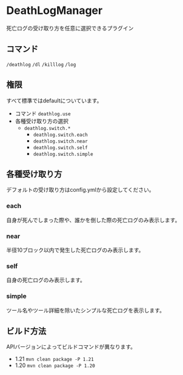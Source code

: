 # DeathLogManager
死亡ログの受け取り方を任意に選択できるプラグイン
## コマンド
`/deathlog` `/dl` `/killlog` `/log`  
## 権限
すべて標準ではdefaultについています。
* コマンド `deathlog.use`
* 各種受け取り方の選択
  * `deathlog.switch.*`
    * `deathlog.switch.each`
    * `deathlog.switch.near`
    * `deathlog.switch.self`
    * `deathlog.switch.simple`
## 各種受け取り方
デフォルトの受け取り方はconfig.ymlから設定してください。
### each
自身が死んでしまった際や、誰かを倒した際の死亡ログのみ表示します。
### near
半径10ブロック以内で発生した死亡ログのみ表示します。
### self
自身の死亡ログのみ表示します。
### simple
ツール名やツール詳細を除いたシンプルな死亡ログを表示します。
## ビルド方法
APIバージョンによってビルドコマンドが異なります。
* 1.21 `mvn clean package -P 1.21`
* 1.20 `mvn clean package -P 1.20`